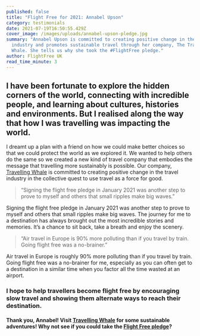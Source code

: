 ```yaml
---
published: false
title: "Flight Free for 2021: Annabel Upson"
category: testimonials
date: 2021-07-19T16:50:55.429Z
cover_image: /images/uploads/annabel-upson-pledge.jpg
summary: "Annabel Upson is committed to creating positive change in the travel
  industry and promotes sustainable travel through her company, The Travelling
  Whale. She tells us why she took the #FlightFree pledge."
author: FlightFree UK
read_time_minute: 3
---
```



## I have been fortunate to explore the hidden corners of the world, connecting with incredible people, and learning about cultures, histories and environments. But I realised along the way that how I was travelling was impacting the world.

I dreamt up a plan with a friend on how we could make better choices so that we could protect the world as we explored it. We wanted to help others do the same so we created a new kind of travel company that embodies the message that travelling more sustainably is possible. Our company, [Travelling Whale](https://www.travellingwhale.com/) is committed to creating positive change in the travel industry in the collective quest to use travel as a force for good. 

> “Signing the flight free pledge in January 2021 was another step to prove to myself and others that small ripples make big waves.”

Signing the flight free pledge in January 2021 was another step to prove to myself and others that small ripples make big waves. The journey for me to a destination has always brought out the most incredible stories and memories. It’s a chance to sit back, take a breath and enjoy the scenery. 

> “Air travel in Europe is 90% more polluting than if you travel by train. Going flight free was a no-brainer.”

Air travel in Europe is roughly 90% more polluting than if you travel by train. Going flight free was a no-brainer for me, especially as you can often get to a destination in a similar time when you factor all the time wasted at an airport. 

### I hope to help travellers become flight free by encouraging slow travel and showing them alternate ways to reach their destination.

#### Thank you, Annabel! Visit [Travelling Whale](https://www.travellingwhale.com/) for some sustainable adventures! Why not see if you could take the [Flight Free pledge](/take_action/)?